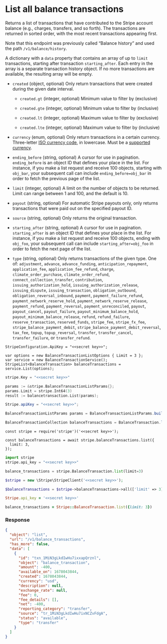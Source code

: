 # List all balance transactions

Returns a list of transactions that have contributed to the Stripe account balance (e.g., charges, transfers, and so forth). The transactions are returned in sorted order, with the most recent transactions appearing first.

Note that this endpoint was previously called “Balance history” and used the path `/v1/balance/history`.

A dictionary with a `data` property that contains an array of up to `limit` transactions, starting after transaction `starting_after`. Each entry in the array is a separate transaction history object. If no more transactions are available, the resulting array will be empty.

- `created` (object, optional)
  Only return transactions that were created during the given date interval.

  - `created.gt` (integer, optional)
    Minimum value to filter by (exclusive)

  - `created.gte` (integer, optional)
    Minimum value to filter by (inclusive)

  - `created.lt` (integer, optional)
    Maximum value to filter by (exclusive)

  - `created.lte` (integer, optional)
    Maximum value to filter by (inclusive)

- `currency` (enum, optional)
  Only return transactions in a certain currency. Three-letter [ISO currency code](https://www.iso.org/iso-4217-currency-codes.html), in lowercase. Must be a [supported currency](https://stripe.com/docs/currencies).

- `ending_before` (string, optional)
  A cursor for use in pagination. `ending_before` is an object ID that defines your place in the list. For instance, if you make a list request and receive 100 objects, starting with `obj_bar`, your subsequent call can include `ending_before=obj_bar` in order to fetch the previous page of the list.

- `limit` (integer, optional)
  A limit on the number of objects to be returned. Limit can range between 1 and 100, and the default is 10.

- `payout` (string, optional)
  For automatic Stripe payouts only, only returns transactions that were paid out on the specified payout ID.

- `source` (string, optional)
  Only returns the original transaction.

- `starting_after` (string, optional)
  A cursor for use in pagination. `starting_after` is an object ID that defines your place in the list. For instance, if you make a list request and receive 100 objects, ending with `obj_foo`, your subsequent call can include `starting_after=obj_foo` in order to fetch the next page of the list.

- `type` (string, optional)
  Only returns transactions of the given type. One of: `adjustment`, `advance`, `advance_funding`, `anticipation_repayment`, `application_fee`, `application_fee_refund`, `charge`, `climate_order_purchase`, `climate_order_refund`, `connect_collection_transfer`, `contribution`, `issuing_authorization_hold`, `issuing_authorization_release`, `issuing_dispute`, `issuing_transaction`, `obligation_outbound`, `obligation_reversal_inbound`, `payment`, `payment_failure_refund`, `payment_network_reserve_hold`, `payment_network_reserve_release`, `payment_refund`, `payment_reversal`, `payment_unreconciled`, `payout`, `payout_cancel`, `payout_failure`, `payout_minimum_balance_hold`, `payout_minimum_balance_release`, `refund`, `refund_failure`, `reserve_transaction`, `reserved_funds`, `stripe_fee`, `stripe_fx_fee`, `stripe_balance_payment_debit`, `stripe_balance_payment_debit_reversal`, `tax_fee`, `topup`, `topup_reversal`, `transfer`, `transfer_cancel`, `transfer_failure`, or `transfer_refund`.

```dotnet
StripeConfiguration.ApiKey = "<<secret key>>";

var options = new BalanceTransactionListOptions { Limit = 3 };
var service = new BalanceTransactionService();
StripeList<BalanceTransaction> balanceTransactions = service.List(options);
```

```go
stripe.Key = "<<secret key>>"

params := &stripe.BalanceTransactionListParams{};
params.Limit = stripe.Int64(3)
result := balancetransaction.List(params);
```

```java
Stripe.apiKey = "<<secret key>>";

BalanceTransactionListParams params = BalanceTransactionListParams.builder().setLimit(3L).build();

BalanceTransactionCollection balanceTransactions = BalanceTransaction.list(params);
```

```node
const stripe = require('stripe')('<<secret key>>');

const balanceTransactions = await stripe.balanceTransactions.list({
  limit: 3,
});
```

```python
import stripe
stripe.api_key = "<<secret key>>"

balance_transactions = stripe.BalanceTransaction.list(limit=3)
```

```php
$stripe = new \Stripe\StripeClient('<<secret key>>');

$balanceTransactions = $stripe->balanceTransactions->all(['limit' => 3]);
```

```ruby
Stripe.api_key = '<<secret key>>'

balance_transactions = Stripe::BalanceTransaction.list({limit: 3})
```

### Response

```json
{
  "object": "list",
  "url": "/v1/balance_transactions",
  "has_more": false,
  "data": [
    {
      "id": "txn_1MiN3gLkdIwHu7ixxapQrznl",
      "object": "balance_transaction",
      "amount": -400,
      "available_on": 1678043844,
      "created": 1678043844,
      "currency": "usd",
      "description": null,
      "exchange_rate": null,
      "fee": 0,
      "fee_details": [],
      "net": -400,
      "reporting_category": "transfer",
      "source": "tr_1MiN3gLkdIwHu7ixNCZvFdgA",
      "status": "available",
      "type": "transfer"
    }
  ]
}
```